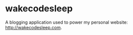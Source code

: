wakecodesleep
=============

A blogging application used to power my personal website: http://wakecodesleep.com.

